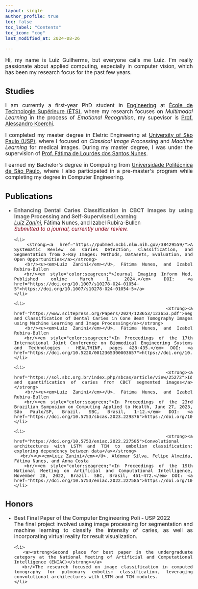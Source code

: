 ```yaml
---
layout: single
author_profile: true
toc: false
toc_label: "Contents"
toc_icon: "cog"
last_modified_at: 2024-08-26

---
```

<style type="text/css">

body{ /* Normal  */
      font-size: 17px;
  }

.author__avatar{
    padding-left:10%;
    padding-right:10%;
}

.author__content{
    text-align: center;

}

.author__avatar img{
    max-width:100%;
}

.author__urls{
    padding-left: 15%;
}

.page__content p {
    margin-top: 1.5em;
    margin-bottom: 1.5em;
}

.page{
    padding-right: 0%;
    font-size: 15px;
}

strong {
    color: #616161;
}

.justify-text {
  text-align: justify;
}

.fa-rss {
  display: none;
}

.footer .fa-rss {
  display: none !important;
}

a[href="/feed.xml"] {
  display: none;
}

</style>


<div class="justify-text">
  <p>Hi, my name is Luiz Guilherme, but everyone calls me Luiz. I'm really passionate about applied computing, especially in computer vision, which has been my research focus for the past few years.</p>
</div>

## Studies
<div class="justify-text">
  <p>I am currently a first-year PhD student in <a href="https://www.etsmtl.ca/">Engineering</a> at <a href="https://www.etsmtl.ca/">École de Technologie Supérieure (ÉTS)</a>, where my research focuses on <em>Multimodal Learning</em> in the process of <em>Emotional Recognition</em>, my supevisor is <a href="https://liviamtl.ca/pages/regular-members/koerich-1/">Prof. Alessandro Koerchi</a>.</p>
  
  <p>I completed my master degree in Eletric Engineering at <a href="https://www5.usp.br/">University of São Paulo (USP)</a>, where I focused on <em>Classical Image Processing</em> and <em>Machine Learning</em> for medical images. During my master degree, I was under the supervision of <a href="https://bv.fapesp.br/en/pesquisador/87823/fatima-de-lourdes-dos-santos-nunes-marques/">Prof. Fátima de Lourdes dos Santos Nunes</a>.</p>
  
  <p>I earned my Bachelor's degree in Computing from <a href="https://www.politecnica.usp.br/">Universidade Politécnica de São Paulo</a>, where I also participated in a pre-master's program while completing my degree in Computer Engineering.</p>
</div>

## Publications
<div class="justify-text">
  <ul>
    <li>
      <strong>Enhancing Dental Caries Classification in CBCT Images by using Image Processing and Self-Supervised Learning</strong>
      <br/><u><em>Luiz Zanini</em></U>, Fátima Nunes, and Izabel Rubira-Bullen
      <br/><em style="color:#800017;">Submitted to a journal, currently under review.</em>
    </li>
    
    <li>
      <strong><a href="https://pubmed.ncbi.nlm.nih.gov/38429559/">A Systematic Review on Caries Detection, Classification, and Segmentation from X-Ray Images: Methods, Datasets, Evaluation, and Open Opportunities</a></strong>
      <br/><u><em>Luiz Zanini</em></U>, Fátima Nunes, and Izabel Rubira-Bullen
      <br/><em style="color:seagreen;">Journal Imaging Inform Med. Published online March 1, 2024.</em> DOI: <a href="https://doi.org/10.1007/s10278-024-01054-5">https://doi.org/10.1007/s10278-024-01054-5</a>
    </li>
    
    <li>
      <strong><a href="https://www.scitepress.org/Papers/2024/123653/123653.pdf">Segmentation and Classification of Dental Caries in Cone Beam Tomography Images using Machine Learning and Image Processing</a></strong>
      <br/><u><em>Luiz Zanini</em></U>, Fátima Nunes, and Izabel Rubira-Bullen
      <br/><em style="color:seagreen;">In Proceedings of the 17th International Joint Conference on Biomedical Engineering Systems and Technologies - HEALTHINF, pages 428-435.</em> DOI: <a href="https://doi.org/10.5220/0012365300003657">https://doi.org/10.5220/0012365300003657</a>
    </li>
    
    <li>
      <strong><a href="https://sol.sbc.org.br/index.php/sbcas/article/view/25272">Identification and quantification of caries from CBCT segmented images</a></strong>
      <br/><u><em>Luiz Zanini</em></U>, Fátima Nunes, and Izabel Rubira-Bullen
      <br/><em style="color:seagreen;">In Proceedings of the 23rd Brazilian Symposium on Computing Applied to Health, June 27, 2023, São Paulo/SP, Brazil. SBC, Brasil, 1-12.</em> DOI: <a href="https://doi.org/10.5753/sbcas.2023.229376">https://doi.org/10.5753/sbcas.2023.229376</a>
    </li>
    
    <li>
      <strong><a href="https://doi.org/10.5753/eniac.2022.227585">Convolutional architectures with LSTM and TCN to embolism classification: exploring dependency between data</a></strong>
      <br/><u><em>Luiz Zanini</em></U>, Aldomar Silva, Felipe Almeida, Fátima Nunes, and Anna Costa
      <br/><em style="color:seagreen;">In Proceedings of the 19th National Meeting on Artificial and Computational Intelligence, November 28, 2022, Brazil. SBC, Brasil, 461-472.</em> DOI: <a href="https://doi.org/10.5753/eniac.2022.227585">https://doi.org/10.5753/eniac.2022.227585</a>
    </li>
  </ul>
</div>

## Honors
<div class="justify-text">
  <ul>
    <li>
      <strong>Best Final Paper of the Computer Engineering Poli - USP 2022</strong>
      <br/>The final project involved using image processing for segmentation and machine learning to classify the intensity of caries, as well as incorporating virtual reality for result visualization.
    </li>
    
    <li>
      <a><strong>Second place for best paper in the undergraduate category at the National Meeting of Artificial and Computational Intelligence (ENIAC)</strong></a>
      <br/>The research focused on image classification in computed tomography for pulmonary embolism classification, leveraging convolutional architectures with LSTM and TCN modules.
    </li>
  </ul>
</div>